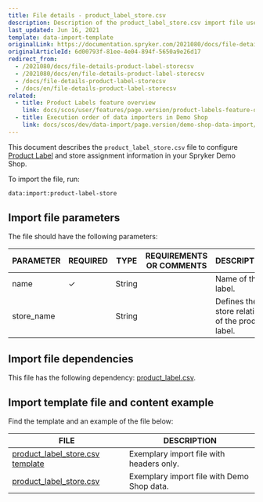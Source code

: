```yaml
---
title: File details - product_label_store.csv
description: Description of the product_label_store.csv import file used to import store relations of product labels.
last_updated: Jun 16, 2021
template: data-import-template
originalLink: https://documentation.spryker.com/2021080/docs/file-details-product-label-storecsv
originalArticleId: 6d00793f-81ee-4e04-894f-5650a9e26d17
redirect_from:
  - /2021080/docs/file-details-product-label-storecsv
  - /2021080/docs/en/file-details-product-label-storecsv
  - /docs/file-details-product-label-storecsv
  - /docs/en/file-details-product-label-storecsv
related:
  - title: Product Labels feature overview
    link: docs/scos/user/features/page.version/product-labels-feature-overview.html
  - title: Execution order of data importers in Demo Shop
    link: docs/scos/dev/data-import/page.version/demo-shop-data-import/execution-order-of-data-importers-in-demo-shop.html
---
```


This document describes the `product_label_store.csv` file to configure [Product Label](/docs/scos/user/features/{{page.version}}/product-labels-feature-overview.html) and store assignment information in your Spryker Demo Shop.

To import the file, run:

```bash
data:import:product-label-store
```

## Import file parameters

The file should have the following parameters:

| PARAMETER | REQUIRED | TYPE | REQUIREMENTS OR COMMENTS | DESCRIPTION |
| --- | --- | --- | --- | --- |
| name | &check; | String |  | Name of the label. |
| store_name |  | String | | Defines the store relation of the product label. |

## Import file dependencies

This file has the following dependency: [product_label.csv](/docs/scos/dev/data-import/{{page.version}}/data-import-categories/merchandising-setup/product-merchandising/file-details-product-label.csv.html).

## Import template file and content example

Find the template and an example of the file below:

| FILE | DESCRIPTION |
| --- | --- |
| [product_label_store.csv template](https://spryker.s3.eu-central-1.amazonaws.com/docs/Developer+Guide/Back-End/Data+Manipulation/Data+Ingestion/Data+Import/Data+Import+Categories/Merchandising+Setup/Product+Merchandising/Template+product_label_store.csv) | Exemplary import file with headers only. |
| [product_label_store.csv](https://spryker.s3.eu-central-1.amazonaws.com/docs/Developer+Guide/Back-End/Data+Manipulation/Data+Ingestion/Data+Import/Data+Import+Categories/Merchandising+Setup/Product+Merchandising/product_label_store.csv) | Exemplary import file with Demo Shop data. |
